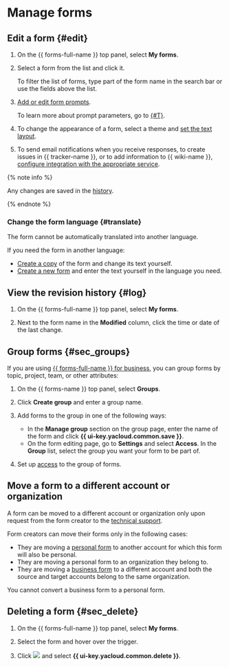 # Manage forms

## Edit a form {#edit}

1. On the {{ forms-full-name }} top panel, select **My forms**.

1. Select a form from the list and click it.

   To filter the list of forms, type part of the form name in the search bar or use the fields above the list.

1. [Add or edit form prompts](add-questions.md).

   To learn more about prompt parameters, go to [{#T}](blocks-ref/blocks-reference.md).

1. To change the appearance of a form, select a theme and [set the text layout](appearance.md).

1. To send email notifications when you receive responses, to create issues in {{ tracker-name }}, or to add information to {{ wiki-name }}, [configure integration with the appropriate service](notifications.md).

{% note info %}

Any changes are saved in the [history](#log).

{% endnote %}


### Change the form language {#translate}

The form cannot be automatically translated into another language.

If you need the form in another language:
* [Create a copy](new-form.md#sec_copy_form) of the form and change its text yourself.
* [Create a new form](new-form.md#create-form) and enter the text yourself in the language you need.


## View the revision history {#log}

1. On the {{ forms-full-name }} top panel, select **My forms**.

1. Next to the form name in the **Modified** column, click the time or date of the last change.

## Group forms {#sec_groups}
If you are using [{{ forms-full-name }} for business](forms-for-org.md), you can group forms by topic, project, team, or other attributes:

1. On the {{ forms-name }} top panel, select **Groups**.

1. Click **Create group** and enter a group name.

1. Add forms to the group in one of the following ways:
   * In the **Manage group** section on the group page, enter the name of the form and click **{{ ui-key.yacloud.common.save }}**.
   * On the form editing page, go to **Settings** and select **Access**. In the **Group** list, select the group you want your form to be part of.

1. Set up [access](access.md#access_groups) to the group of forms.


## Move a form to a different account or organization

A form can be moved to a different account or organization only upon request from the form creator to the [technical support](feedback.md).

Form creators can move their forms only in the following cases:

* They are moving a [personal form](personal-forms.md) to another account for which this form will also be personal.
* They are moving a personal form to an organization they belong to.
* They are moving a [business form](forms-for-org.md) to a different account and both the source and target accounts belong to the same organization.

You cannot convert a business form to a personal form.



## Deleting a form {#sec_delete}

1. On the {{ forms-full-name }} top panel, select **My forms**.

1. Select the form and hover over the trigger.

1. Click ![](../_assets/forms/context-menu.png) and select **{{ ui-key.yacloud.common.delete }}**.